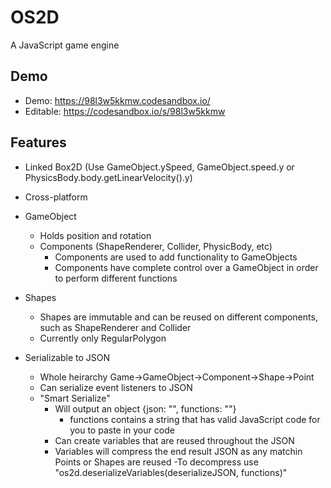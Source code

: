 # OS2D
A JavaScript game engine

## Demo
  - Demo: https://98l3w5kkmw.codesandbox.io/
  - Editable: https://codesandbox.io/s/98l3w5kkmw

## Features
- Linked Box2D (Use GameObject.ySpeed, GameObject.speed.y or PhysicsBody.body.getLinearVelocity().y)
- Cross-platform
- GameObject
  - Holds position and rotation
  - Components (ShapeRenderer, Collider, PhysicBody, etc)
    - Components are used to add functionality to GameObjects
    - Components have complete control over a GameObject in order to perform different functions
    
- Shapes
  - Shapes are immutable and can be reused on different components, such as ShapeRenderer and Collider
  - Currently only RegularPolygon
- Serializable to JSON
  - Whole heirarchy Game->GameObject->Component->Shape->Point
  - Can serialize event listeners to JSON
  - "Smart Serialize"
    - Will output an object {json: "", functions: ""}
      - functions contains a string that has valid JavaScript code for you to paste in your code
    - Can create variables that are reused throughout the JSON
    - Variables will compress the end result JSON as any matchin Points or Shapes are reused
    -To decompress use "os2d.deserializeVariables(deserializeJSON, functions)"
   
